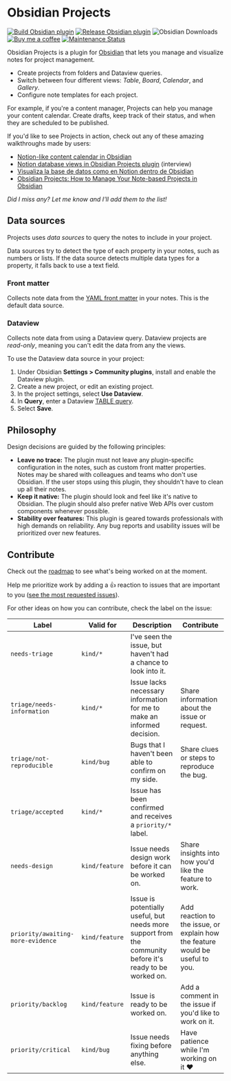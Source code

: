 # Obsidian Projects

[![Build Obsidian plugin](https://github.com/marcusolsson/obsidian-projects/actions/workflows/ci.yml/badge.svg)](https://github.com/marcusolsson/obsidian-projects/actions/workflows/ci.yml)
[![Release Obsidian plugin](https://github.com/marcusolsson/obsidian-projects/actions/workflows/release.yml/badge.svg)](https://github.com/marcusolsson/obsidian-projects/actions/workflows/release.yml)
![Obsidian Downloads](https://img.shields.io/badge/dynamic/json?logo=obsidian&color=%23483699&label=downloads&query=%24%5B%22obsidian-projects%22%5D.downloads&url=https%3A%2F%2Fraw.githubusercontent.com%2Fobsidianmd%2Fobsidian-releases%2Fmaster%2Fcommunity-plugin-stats.json)
[![Buy me a coffee](https://img.shields.io/badge/-buy_me_a%C2%A0coffee-gray?logo=buy-me-a-coffee)](https://www.buymeacoffee.com/marcusolsson)
[![Maintenance Status](https://img.shields.io/badge/maintenance-status-brightgreen)](https://github.com/marcusolsson/obsidian-projects/issues/158)

Obsidian Projects is a plugin for [Obsidian](https://obsidian.md) that lets you manage and visualize notes for project management.

- Create projects from folders and Dataview queries.
- Switch between four different views: _Table_, _Board_, _Calendar_, and _Gallery_.
- Configure note templates for each project.

For example, if you're a content manager, Projects can help you manage your content calendar. Create drafts, keep track of their status, and when they are scheduled to be published.

If you'd like to see Projects in action, check out any of these amazing walkthroughs made by users:

- [Notion-like content calendar in Obsidian](https://www.youtube.com/watch?v=ny8lksaQ5A8)
- [Notion database views in Obsidian Projects plugin](https://www.youtube.com/watch?v=LdaMe2rzAW8) (interview)
- [Visualiza la base de datos como en Notion dentro de Obsidian](https://www.youtube.com/watch?v=vReObPVS2oo)
- [Obsidian Projects: How to Manage Your Note-based Projects in Obsidian](https://www.youtube.com/watch?v=9d9ibSC1TXU)

_Did I miss any? Let me know and I'll add them to the list!_

## Data sources

Projects uses _data sources_ to query the notes to include in your project.

Data sources try to detect the type of each property in your notes, such as numbers or lists. If the data source detects multiple data types for a property, it falls back to use a text field.

### Front matter

Collects note data from the [YAML front matter](https://help.obsidian.md/Advanced+topics/YAML+front+matter) in your notes. This is the default data source.

### Dataview

Collects note data from using a Dataview query. Dataview projects are _read-only_, meaning you can't edit the data from any the views.

To use the Dataview data source in your project:

1. Under Obsidian **Settings > Community plugins**, install and enable the Dataview plugin.
1. Create a new project, or edit an existing project.
1. In the project settings, select **Use Dataview**.
1. In **Query**, enter a Dataview [TABLE query](https://blacksmithgu.github.io/obsidian-dataview/query/queries/#table-queries).
1. Select **Save**.

## Philosophy

Design decisions are guided by the following principles:

- **Leave no trace:** The plugin must not leave any plugin-specific configuration in the notes, such as custom front matter properties. Notes may be shared with colleagues and teams who don't use Obsidian. If the user stops using this plugin, they shouldn't have to clean up all their notes.
- **Keep it native:** The plugin should look and feel like it's native to Obsidian. The plugin should also prefer native Web APIs over custom components whenever possible.
- **Stability over features:** This plugin is geared towards professionals with high demands on reliability. Any bug reports and usability issues will be prioritized over new features.

## Contribute

Check out the [roadmap](https://github.com/users/marcusolsson/projects/4/views/14) to see what's being worked on at the moment.

Help me prioritize work by adding a :+1: reaction to issues that are important to you ([see the most requested issues](https://github.com/marcusolsson/obsidian-projects/issues?q=is%3Aissue+is%3Aopen+sort%3Areactions-%2B1-desc)).

For other ideas on how you can contribute, check the label on the issue:

| Label                             | Valid for      | Description                                                                                               | Contribute                                                                    |
| --------------------------------- | -------------- | --------------------------------------------------------------------------------------------------------- | ----------------------------------------------------------------------------- |
| `needs-triage`                    | `kind/*`       | I've seen the issue, but haven't had a chance to look into it.                                            |
| `triage/needs-information`        | `kind/*`       | Issue lacks necessary information for me to make an informed decision.                                    | Share information about the issue or request.                                 |
| `triage/not-reproducible`         | `kind/bug`     | Bugs that I haven't been able to confirm on my side.                                                      | Share clues or steps to reproduce the bug.                                    |
| `triage/accepted`                 | `kind/*`       | Issue has been confirmed and receives a `priority/*` label.                                               |
| `needs-design`                    | `kind/feature` | Issue needs design work before it can be worked on.                                                       | Share insights into how you'd like the feature to work.                       |
| `priority/awaiting-more-evidence` | `kind/feature` | Issue is potentially useful, but needs more support from the community before it's ready to be worked on. | Add reaction to the issue, or explain how the feature would be useful to you. |
| `priority/backlog`                | `kind/feature` | Issue is ready to be worked on.                                                                           | Add a comment in the issue if you'd like to work on it.                       |
| `priority/critical`               | `kind/bug`     | Issue needs fixing before anything else.                                                                  | Have patience while I'm working on it :heart:                                 |
